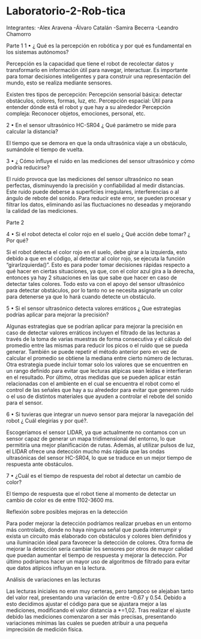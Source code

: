 # Laboratorio-2-Rob-tica

Integrantes:
-Alex Aravena
-Álvaro Catalán
-Samira Becerra
-Leandro Chamorro

Parte 1
1 • ¿ Qué es la percepción en robótica y por qué es fundamental en los sistemas autónomos? 

Percepción es la capacidad que tiene el robot de recolectar datos y transformarlo en información útil para navegar, interactuar. Es importante para tomar decisiones inteligentes y para construir una representación del mundo, esto se realiza mediante sensores. 

Existen tres tipos de percepción: 
Percepción sensorial básica: detectar obstáculos, colores, formas, luz, etc. 
Percepción espacial: Útil para entender dónde está el robot y que hay a su alrededor 
Percepción compleja: Reconocer objetos, emociones, personal, etc. 

2 • En el sensor ultrasónico HC-SR04 ¿ Qué parámetro se mide para calcular la distancia? 

El tiempo que se demora en que la onda ultrasónica viaje a un obstáculo, sumándole el tiempo de vuelta.


3 • ¿ Cómo influye el ruido en las mediciones del sensor ultrasónico y cómo
podría reducirse?

El ruido provoca que las mediciones del sensor ultrasónico no sean perfectas, disminuyendo la precisión y confiabilidad al medir distancias. Este ruido puede deberse a superficies irregulares, interferencias o al ángulo de rebote del sonido. Para reducir este error, se pueden procesar y filtrar los datos, eliminando así las fluctuaciones no deseadas y mejorando la calidad de las mediciones.


Parte 2

4 • Si el robot detecta el color rojo en el suelo ¿ Qué acción debe tomar?
¿ Por qué?



Si el robot detecta el color rojo en el suelo, debe girar a la izquierda, esto debido a que en el código, al detectar al color rojo, se ejecuta la función “girarIzquierda()”. Esto es para poder tomar decisiones rápidas respecto a qué hacer en ciertas situaciones, ya que, con el color azul gira a la derecha, entonces ya hay 2 situaciones en las que sabe que hacer en caso de detectar tales colores. Todo esto va con el apoyo del sensor ultrasónico para detectar obstáculos, por lo tanto no se necesita asignarle un color para detenerse ya que lo hará cuando detecte un obstáculo.



5 • Si el sensor ultrasónico detecta valores erráticos ¿ Que estrategias podrías aplicar para mejorar la precisión?

Algunas estrategias que se podrían aplicar para mejorar la precisión en caso de detectar valores erráticos incluyen el filtrado de las lecturas a través de la toma de varias muestras de forma consecutiva y el cálculo del promedio entre las mismas para reducir los picos o el ruido que se pueda generar. También se puede repetir el método anterior pero en vez de calcular el promedio se obtiene la mediana entre cierto número de lecturas. Otra estrategia puede incluir tomar solo los valores que se encuentren en un rango definido para evitar que lecturas atípicas sean leídas e interfieran en el resultado. Por último, otras medidas que se pueden aplicar están relacionadas con el ambiente en el cual se encuentra el robot como el control de las señales que hay a su alrededor para evitar que generen ruido o el uso de distintos materiales que ayuden a controlar el rebote del sonido para el sensor.

6 • Si tuvieras que integrar un nuevo sensor para mejorar la navegación
del robot ¿ Cuál elegirías y por qué?. 

Escogeríamos el sensor LIDAR, ya que actualmente no contamos con un sensor capaz de generar un mapa tridimensional del entorno, lo que permitiría una mejor planificación de rutas. Además, al utilizar pulsos de luz, el LIDAR ofrece una detección mucho más rápida que las ondas ultrasónicas del sensor HC-SR04, lo que se traduce en un mejor tiempo de respuesta ante obstáculos.

7 • ¿Cuál es el tiempo de respuesta del robot al detectar un cambio de color?		

El tiempo de respuesta que el robot tiene al momento de detectar un cambio de color es de entre 1102-3600 ms.


Reflexión sobre posibles mejoras en la detección

Para poder mejorar la detección podríamos realizar pruebas en un entorno más controlado, donde no haya ninguna señal que pueda interrumpir y exista un circuito más elaborado con obstáculos y colores bien definidos y una iluminación ideal para favorecer la detección de colores. Otra forma de mejorar la detección sería cambiar los sensores por otros de mayor calidad que puedan aumentar el tiempo de respuesta y mejorar la detección. Por último podríamos hacer un mayor uso de algoritmos de filtrado para evitar que datos atípicos influyan en la lectura.

Análisis de variaciones en las lecturas

Las lecturas iniciales no eran muy certeras, pero tampoco se alejaban tanto del valor real, presentando una variación de entre -0.67 y 0.54. Debido a esto decidimos ajustar el código para que se ajustara mejor a las mediciones, modificando el valor distancia a *=1,02. Tras realizar el ajuste debido las mediciones comenzaron a ser más precisas, presentando variaciones mínimas las cuales se pueden atribuir a una pequeña imprecisión de medición física.


